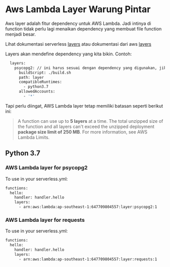 # Aws Lambda Layer Warung Pintar

Aws layer adalah fitur dependency untuk AWS Lambda. Jadi intinya di function tidak perlu lagi menaikan dependency yang membuat file function menjadi besar.

Lihat dokumentasi serverless [layers](https://serverless.com/framework/docs/providers/aws/guide/layers/) atau dokumentasi dari aws [layers](https://docs.aws.amazon.com/lambda/latest/dg/configuration-layers.html)

Layers akan mendefine dependency yang kita bikin. Contoh:

```bash
  layers:
    psycopg2: // ini harus sesuai dengan dependency yang digunakan, jika berbeda tidak akan dikenali oleh function kita
      buildScript: ./build.sh
      path: layer
      compatibleRuntimes:
        - python3.7
      allowedAccounts:
        - '*'
```

Tapi perlu diingat, AWS Lambda layer tetap memiliki batasan seperti berikut ini:

>A function can use up to **5 layers** at a time. The total unzipped size of the function and all layers can't exceed the unzipped deployment **package size limit of 250 MB**. For more information, see AWS Lambda Limits.

## Python 3.7

### AWS Lambda layer for psycopg2

To use in your serverless.yml:

```bash
functions:
  hello:
    handler: handler.hello
    layers:
      - arn:aws:lambda:ap-southeast-1:647709804557:layer:psycopg2:1
```

### AWS Lambda layer for requests

To use in your serverless.yml:

```bash
functions:
  hello:
    handler: handler.hello
    layers:
      - arn:aws:lambda:ap-southeast-1:647709804557:layer:requests:1
```